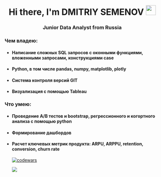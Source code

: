 <h1 align="center">Hi there, I'm DMITRIY SEMENOV
<img src="https://github.com/blackcater/blackcater/raw/main/images/Hi.gif" height="32"/></h1>
<h3 align="center">Junior Data Analyst from Russia</h3>

<h3>Чем владею:</h3>
<ul>
<li><h4>Написание сложных SQL запросов с оконными функциями, вложенными запросами, конструкциями case</h4>
<li><h4>Python, в том числе pandas, numpy, matplotlib, plotly</h4>
<li><h4>Система контроля версий GIT</h4>
<li><h4>Визуализация с помощью Tableau</h4>
</ul>
<h3>Что умею:</h3>
<ul>
<li><h4>Проведение А/В тестов и bootstrap, регрессионного и когортного анализа с помощью python</h4>
<li><h4>Формирование дашбордов</h4>
<li><h4>Расчет ключевых метрик продукта: ARPU, ARPPU, retention, conversion, churn rate</h4>

[![codewars](https://www.codewars.com/users/DimDolino/badges/large)](https://www.codewars.com/users/DimDolino) 

![](https://komarev.com/ghpvc/?username=DimDolino)
<!--
**DimDolino/DimDolino** is a ✨ _special_ ✨ repository because its `README.md` (this file) appears on your GitHub profile.

Here are some ideas to get you started:

- 🔭 I’m currently working on ...
- 🌱 I’m currently learning ...
- 👯 I’m looking to collaborate on ...
- 🤔 I’m looking for help with ...
- 💬 Ask me about ...
- 📫 How to reach me: ...
- 😄 Pronouns: ...
- ⚡ Fun fact: ...
-->
